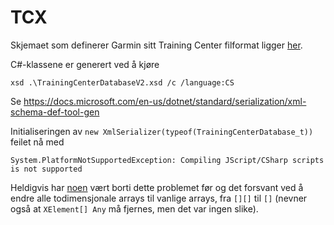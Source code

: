 # TCX

Skjemaet som definerer Garmin sitt Training Center filformat ligger [her](https://www8.garmin.com/xmlschemas/TrainingCenterDatabasev2.xsd).

C#-klassene er generert ved å kjøre
```
xsd .\TrainingCenterDatabaseV2.xsd /c /language:CS
```
Se https://docs.microsoft.com/en-us/dotnet/standard/serialization/xml-schema-def-tool-gen

Initialiseringen av `new XmlSerializer(typeof(TrainingCenterDatabase_t))` feilet nå med
```
System.PlatformNotSupportedException: Compiling JScript/CSharp scripts is not supported
```

Heldigvis har [noen](https://justsimplycode.com/2018/12/29/badly-auto-generated-wcf-proxy/) vært borti dette problemet før og det forsvant ved å endre alle todimensjonale arrays til vanlige arrays, fra `[][]` til `[]` (nevner også at `XElement[] Any` må fjernes, men det var ingen slike).